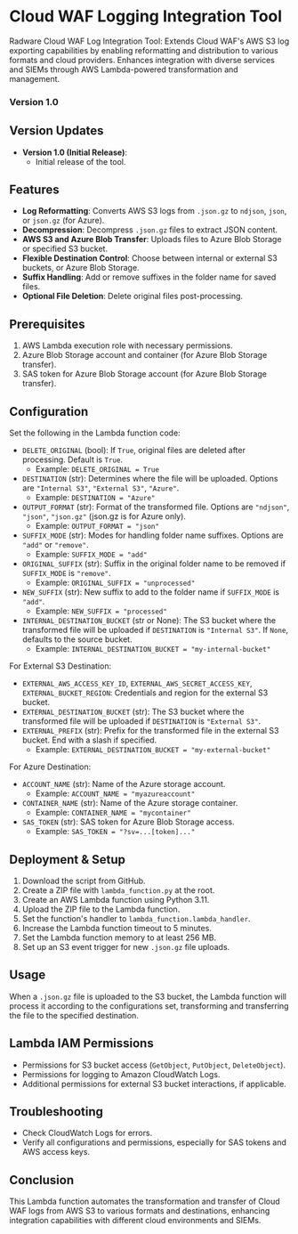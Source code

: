 # Cloud WAF Logging Integration Tool
Radware Cloud WAF Log Integration Tool: Extends Cloud WAF's AWS S3 log exporting capabilities by enabling reformatting and distribution to various formats and cloud providers. Enhances integration with diverse services and SIEMs through AWS Lambda-powered transformation and management.

### Version 1.0 

## Version Updates

- **Version 1.0 (Initial Release)**:
  - Initial release of the tool.

## Features

- **Log Reformatting**: Converts AWS S3 logs from `.json.gz` to `ndjson`, `json`, or `json.gz` (for Azure).
- **Decompression**: Decompress `.json.gz` files to extract JSON content.
- **AWS S3 and Azure Blob Transfer**: Uploads files to Azure Blob Storage or specified S3 bucket.
- **Flexible Destination Control**: Choose between internal or external S3 buckets, or Azure Blob Storage.
- **Suffix Handling**: Add or remove suffixes in the folder name for saved files.
- **Optional File Deletion**: Delete original files post-processing.

## Prerequisites

1. AWS Lambda execution role with necessary permissions.
2. Azure Blob Storage account and container (for Azure Blob Storage transfer).
3. SAS token for Azure Blob Storage account (for Azure Blob Storage transfer).

## Configuration

Set the following in the Lambda function code:

- `DELETE_ORIGINAL` (bool): If `True`, original files are deleted after processing. Default is `True`.
  - Example: `DELETE_ORIGINAL = True`
- `DESTINATION` (str): Determines where the file will be uploaded. Options are `"Internal S3"`, `"External S3"`, `"Azure"`.
  - Example: `DESTINATION = "Azure"`
- `OUTPUT_FORMAT` (str): Format of the transformed file. Options are `"ndjson"`, `"json"`, `"json.gz"` (json.gz is for Azure only).
  - Example: `OUTPUT_FORMAT = "json"`
- `SUFFIX_MODE` (str): Modes for handling folder name suffixes. Options are `"add"` or `"remove"`.
  - Example: `SUFFIX_MODE = "add"`
- `ORIGINAL_SUFFIX` (str): Suffix in the original folder name to be removed if `SUFFIX_MODE` is `"remove"`.
  - Example: `ORIGINAL_SUFFIX = "unprocessed"`
- `NEW_SUFFIX` (str): New suffix to add to the folder name if `SUFFIX_MODE` is `"add"`.
  - Example: `NEW_SUFFIX = "processed"`
- `INTERNAL_DESTINATION_BUCKET` (str or None): The S3 bucket where the transformed file will be uploaded if `DESTINATION` is `"Internal S3"`. If `None`, defaults to the source bucket.
  - Example: `INTERNAL_DESTINATION_BUCKET = "my-internal-bucket"`

For External S3 Destination:
- `EXTERNAL_AWS_ACCESS_KEY_ID`, `EXTERNAL_AWS_SECRET_ACCESS_KEY`, `EXTERNAL_BUCKET_REGION`: Credentials and region for the external S3 bucket.
- `EXTERNAL_DESTINATION_BUCKET` (str): The S3 bucket where the transformed file will be uploaded if `DESTINATION` is `"External S3"`.
- `EXTERNAL_PREFIX` (str): Prefix for the transformed file in the external S3 bucket. End with a slash if specified.
  - Example: `EXTERNAL_DESTINATION_BUCKET = "my-external-bucket"`

For Azure Destination:
- `ACCOUNT_NAME` (str): Name of the Azure storage account.
  - Example: `ACCOUNT_NAME = "myazureaccount"`
- `CONTAINER_NAME` (str): Name of the Azure storage container.
  - Example: `CONTAINER_NAME = "mycontainer"`
- `SAS_TOKEN` (str): SAS token for Azure Blob Storage access.
  - Example: `SAS_TOKEN = "?sv=...[token]..."`

## Deployment & Setup

1. Download the script from GitHub.
2. Create a ZIP file with `lambda_function.py` at the root.
3. Create an AWS Lambda function using Python 3.11.
4. Upload the ZIP file to the Lambda function.
5. Set the function's handler to `lambda_function.lambda_handler`.
6. Increase the Lambda function timeout to 5 minutes.
7. Set the Lambda function memory to at least 256 MB.
8. Set up an S3 event trigger for new `.json.gz` file uploads.

## Usage

When a `.json.gz` file is uploaded to the S3 bucket, the Lambda function will process it according to the configurations set, transforming and transferring the file to the specified destination.

## Lambda IAM Permissions

- Permissions for S3 bucket access (`GetObject`, `PutObject`, `DeleteObject`).
- Permissions for logging to Amazon CloudWatch Logs.
- Additional permissions for external S3 bucket interactions, if applicable.

## Troubleshooting

- Check CloudWatch Logs for errors.
- Verify all configurations and permissions, especially for SAS tokens and AWS access keys.

## Conclusion

This Lambda function automates the transformation and transfer of Cloud WAF logs from AWS S3 to various formats and destinations, enhancing integration capabilities with different cloud environments and SIEMs.

